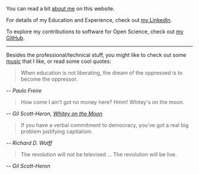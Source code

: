 You can read a bit [about me] on this website.

For details of my Education and Experience, check out [my LinkedIn].

To explore my contributions to software for Open Science, check out [my GitHub].

---

Besides the professional/technical stuff, you might like to check out
some [music] that I like, or read some cool quotes:

> When education is not liberating,
> the dream of the oppressed is to become the oppressor.

*-- Paulo Freire*

> How come I ain't got no money here? Hmm! Whitey's on the moon.

*-- Gil Scott-Heron, [Whitey on the Moon]*

> If you have a verbal commitment to democracy, you've got a real big problem justifying capitalism.

*-- Richard D. Wolff*

> The revolution will not be televised ... The revolution will be live.

*-- Gil Scott-Heron*

[about me]: ./about/
[my LinkedIn]: https://www.linkedin.com/in/lucascolley0/
[my GitHub]: https://github.com/lucascolley
[music]: ./music
[Whitey on the Moon]: https://youtu.be/otwkXZ0SmTs?si=hbdPYEgxrwgLad6S
